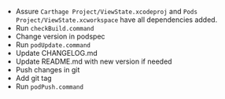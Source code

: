 - Assure `Carthage Project/ViewState.xcodeproj` and `Pods Project/ViewState.xcworkspace` have all dependencies added.
- Run `checkBuild.command`
- Change version in podspec
- Run `podUpdate.command`
- Update CHANGELOG.md
- Update README.md with new version if needed
- Push changes in git
- Add git tag
- Run `podPush.command`
